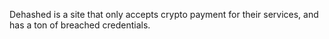 Dehashed is a site that only accepts crypto payment for their services, and has a ton of breached credentials.